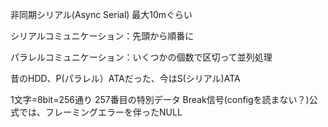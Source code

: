 ﻿非同期シリアル(Async Serial)
最大10mぐらい


シリアルコミュニケーション：先頭から順番に

パラレルコミュニケーション：いくつかの個数で区切って並列処理

昔のHDD、P(パラレル）ATAだった、今はS(シリアル)ATA


1文字=8bit=256通り 
257番目の特別データ Break信号(configを読まない？)公式では、フレーミングエラーを伴ったNULL

